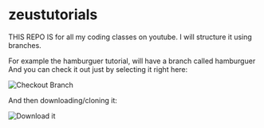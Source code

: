 # zeustutorials

THIS REPO IS for all my coding classes on youtube. 
I will structure it using branches.

For example the hamburguer tutorial, will have a branch called hamburguer
And you can check it out just by selecting it right here:



![Checkout Branch](https://user-images.githubusercontent.com/42243423/200885182-c5a5cc99-9763-41cc-9733-80c687a04a0a.png)

And then downloading/cloning it:


![Download it](https://user-images.githubusercontent.com/42243423/200885297-b054db7b-7399-4e17-852e-371ee8f93a25.png)

